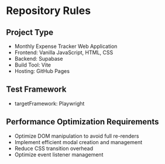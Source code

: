 # Repository Rules

## Project Type
- Monthly Expense Tracker Web Application
- Frontend: Vanilla JavaScript, HTML, CSS
- Backend: Supabase
- Build Tool: Vite
- Hosting: GitHub Pages

## Test Framework
- targetFramework: Playwright

## Performance Optimization Requirements
- Optimize DOM manipulation to avoid full re-renders
- Implement efficient modal creation and management
- Reduce CSS transition overhead
- Optimize event listener management
